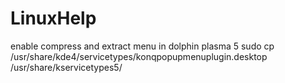 # LinuxHelp

enable compress and extract menu in dolphin plasma 5
sudo cp /usr/share/kde4/servicetypes/konqpopupmenuplugin.desktop /usr/share/kservicetypes5/

